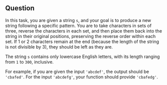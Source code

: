 ## Question

In this task, you are given a string `s`, and your goal is to produce a new string following a specific pattern. You are to take characters in sets of three, reverse the characters in each set, and then place them back into the string in their original positions, preserving the reverse order within each set. If 1 or 2 characters remain at the end (because the length of the string is not divisible by 3), they should be left as they are.

The string `s` contains only lowercase English letters, with its length ranging from `1` to `300`, inclusive.

For example, if you are given the input `'abcdef'`, the output should be `'cbafed'`. For the input `'abcdefg'`, your function should provide `'cbafedg'`.
